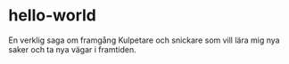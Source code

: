 # hello-world
En verklig saga om framgång
Kulpetare och snickare som vill lära mig nya saker och ta nya vägar i framtiden.
